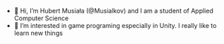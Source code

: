 - 👋 Hi, I’m Hubert Musiała (@Musialkov) and I am a student of Applied Computer Science
- 👀 I’m interested in game programing especially in Unity. I really like to learn new things


<!---
Musialkov/Musialkov is a ✨ special ✨ repository because its `README.md` (this file) appears on your GitHub profile.
You can click the Preview link to take a look at your changes.
--->

